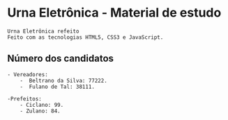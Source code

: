 # Urna Eletrônica - Material de estudo

    Urna Eletrônica refeito 
    Feito com as tecnologias HTML5, CSS3 e JavaScript.

## Número dos candidatos

    - Vereadores:
        -  Beltrano da Silva: 77222.
        -  Fulano de Tal: 38111.

    -Prefeitos:
        - Ciclano: 99.
        - Zulano: 84.
